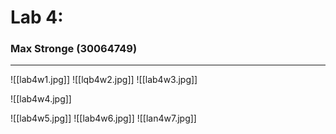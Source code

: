 # Lab 4:
### Max Stronge (30064749)
***

![[lab4w1.jpg]]
![[lqb4w2.jpg]]
![[lab4w3.jpg]]

![[lab4w4.jpg]]

![[lab4w5.jpg]]
![[lab4w6.jpg]]
![[lan4w7.jpg]]
